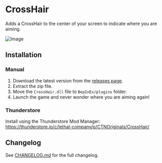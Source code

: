 # CrossHair
Adds a CrossHair to the center of your screen to indicate where you are aiming.

![Image](https://i.imgur.com/K7qYgM5.png)

## Installation
### Manual
1. Download the latest version from the [releases page](https://github.com/CTN-Originals/LethalCompany-CrossHair/releases).
2. Extract the zip file.
3. Move the `CrossHair.dll` file to `BepInEx/plugins` folder.
4. Launch the game and never wonder where you are aiming again!
### Thunderstore
Install using the Thunderstore Mod Manager: https://thunderstore.io/c/lethal-company/p/CTNOriginals/CrossHair/

## Changelog
See [CHANGELOG.md](https://github.com/CTN-Originals/LethalCompany-CrossHair/blob/main/CHANGELOG.md) for the full changelog.